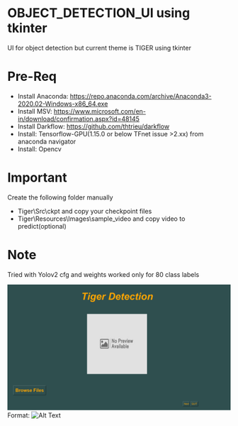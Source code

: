 # OBJECT_DETECTION_UI using tkinter 
UI for object detection but current theme is TIGER using tkinter 

# Pre-Req
* Install Anaconda: https://repo.anaconda.com/archive/Anaconda3-2020.02-Windows-x86_64.exe
* Install MSV: https://www.microsoft.com/en-in/download/confirmation.aspx?id=48145
* Install Darkflow: https://github.com/thtrieu/darkflow
* Install: Tensorflow-GPU(1.15.0 or below TFnet issue >2.xx) from anaconda navigator
* Install: Opencv

# Important
Create the following folder manually
* Tiger\Src\ckpt and copy your checkpoint files
* Tiger\Resources\Images\sample_video and copy video to predict(optional)

# Note
Tried with Yolov2 cfg and weights worked only for 80 class labels

![GitHub Logo](/Images/screenshot.png)
Format: ![Alt Text](https://github.com/MrJohney/OBJECT_DETECTION_UI/blob/master/Images/screenshot.png)

